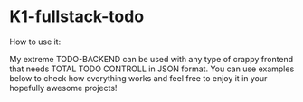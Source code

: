 # K1-fullstack-todo

How to use it:

My extreme TODO-BACKEND can be used with any type of crappy frontend that needs TOTAL TODO CONTROLL in JSON format. You can use examples below to check how everything works and feel free to enjoy it in your hopefully awesome projects!
